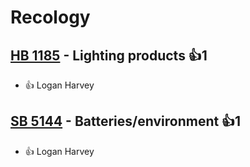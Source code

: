# Recology

## [HB 1185](/bill/2023-24/hb/1185/) - Lighting products 👍1  
* 👍 Logan Harvey

## [SB 5144](/bill/2023-24/sb/5144/) - Batteries/environment 👍1  
* 👍 Logan Harvey